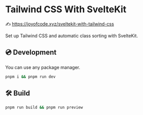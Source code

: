 # Tailwind CSS With SvelteKit

✍️ https://joyofcode.xyz/sveltekit-with-tailwind-css

Set up Tailwind CSS and automatic class sorting with SvelteKit.

## 💿️ Development

You can use any package manager.

```bash
pnpm i && pnpm run dev
```

## 🛠️ Build

```bash
pnpm run build && pnpm run preview
```
